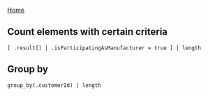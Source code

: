 [Home](/)

## Count elements with certain criteria
```
[ .result[] | .isParticipatingAsManufacturer = true ] | length
```
## Group by
```
group_by(.customerId) | length
```